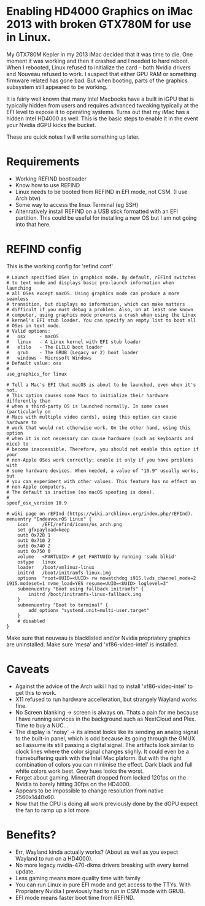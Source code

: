 # Enabling HD4000 Graphics on iMac 2013 with broken GTX780M for use in Linux. 

My GTX780M Kepler in my 2013 iMac decided that it was time to die. One moment it was working and then it crashed and I needed to hard reboot. When I rebooted, Linux refused to initialize the card - both Nvidia drivers and Nouveau refused to work. I suspect that either GPU RAM or something firmware related has gone bad. But when booting, parts of the graphics subsystem still appeared to be working. 

It is fairly well known that many Intel Macbooks have a built in iGPU that is typically hidden from users and requires advanced tweaking typically at the EFI level to expose it to operating systems. Turns out that my iMac has a hidden Intel HD4000 as well. This is the basic steps to enable it in the event your Nvidia dGPU kicks the bucket. 

These are quick notes I will write something up later. 

# Requirements
* Working REFIND bootloader
* Know how to use REFIND
* Linux needs to be booted from REFIND in EFI mode, not CSM. (I use Arch btw)
* Some way to access the linux Terminal (eg SSH)
* Altenratively install REFIND on a USB stick formatted with an EFI partition. This could be useful for installing a new OS but I am not going into that here. 

# REFIND config

This is the working config for 'refind.conf'

```
# Launch specified OSes in graphics mode. By default, rEFInd switches
# to text mode and displays basic pre-launch information when launching
# all OSes except macOS. Using graphics mode can produce a more seamless
# transition, but displays no information, which can make matters
# difficult if you must debug a problem. Also, on at least one known
# computer, using graphics mode prevents a crash when using the Linux
# kernel's EFI stub loader. You can specify an empty list to boot all
# OSes in text mode.
# Valid options:
#   osx     - macOS
#   linux   - A Linux kernel with EFI stub loader
#   elilo   - The ELILO boot loader
#   grub    - The GRUB (Legacy or 2) boot loader
#   windows - Microsoft Windows
# Default value: osx
#
use_graphics_for linux

# Tell a Mac's EFI that macOS is about to be launched, even when it's not.
# This option causes some Macs to initialize their hardware differently than
# when a third-party OS is launched normally. In some cases (particularly on
# Macs with multiple video cards), using this option can cause hardware to
# work that would not otherwise work. On the other hand, using this option
# when it is not necessary can cause hardware (such as keyboards and mice) to
# become inaccessible. Therefore, you should not enable this option if your
# non-Apple OSes work correctly; enable it only if you have problems with
# some hardware devices. When needed, a value of "10.9" usually works, but
# you can experiment with other values. This feature has no effect on
# non-Apple computers.
# The default is inactive (no macOS spoofing is done).
#
spoof_osx_version 10.9

# wiki page on rEFInd (https://wiki.archlinux.org/index.php/rEFInd).
menuentry "EndeavourOS Linux" {
    icon     /EFI/refind/icons/os_arch.png
    set gfxpayload=keep
    outb 0x728 1
    outb 0x710 2
    outb 0x740 2
    outb 0x750 0
    volume   <PARTUUID> # get PARTUUID by running 'sudo blkid'
    ostype   linux
    loader   /boot/vmlinuz-linux
    initrd   /boot/initramfs-linux.img
    options  "root=UUID=<UUID> rw nowatchdog i915.lvds_channel_mode=2 i915.modeset=1 nvme_load=YES resume=UUID=<UUID> loglevel=3"
    submenuentry "Boot using fallback initramfs" {
        initrd /boot/initramfs-linux-fallback.img
    }
    submenuentry "Boot to terminal" {
        add_options "systemd.unit=multi-user.target"
    }
    # disabled
}

```
Make sure that nouveau is blacklisted and/or Nvidia propriatery graphics are uninstalled.
Make sure 'mesa' and 'xf86-video-intel' is installed. 


# Caveats
* Against the advice of the Arch wiki I had to install 'xf86-video-intel' to get this to work. 
* X11 refused to run hardware accelleration, but strangely Wayland works fine.
* No Screen blanking -> screen is always on. Thats a pain for me because I have running services in the background such as NextCloud and Plex. Time to buy a NUC... 
* The display is 'noisy' -> its almost looks like its sending an analog signal to the built-in panel, which is odd because its going through the GMUX so I assume its still passing a digital signal. The artifacts look similar to clock lines where the color signal changes slighly. It could even be a framebuffering quirk with the Intel Mac plaform. But with the right combination of colors you can minimise the effect. Dark black and full white colors work best. Grey hues looks the worst. 
* Forget about gaming. Minecraft dropped from locked 120fps on the Nvidia to barely hitting 30fps on the HD4000.
* Appears to be impossible to change resolution from native 2560x1440x60.
* Now that the CPU is doing all work previously done by the dGPU expect the fan to ramp up a lot more.
  
# Benefits?
* Err, Wayland kinda actually works? (About as well as you expect Wayland to run on a HD4000).
* No more legacy nvidia-470-dkms drivers breaking with every kernel update. 
* Less gaming means more quality time with family
* You can run Linux in pure EFI mode and get access to the TTYs. With Propriatery Nvidia I previously had to run in CSM mode with GRUB.
* EFI mode means faster boot time from REFIND. 


